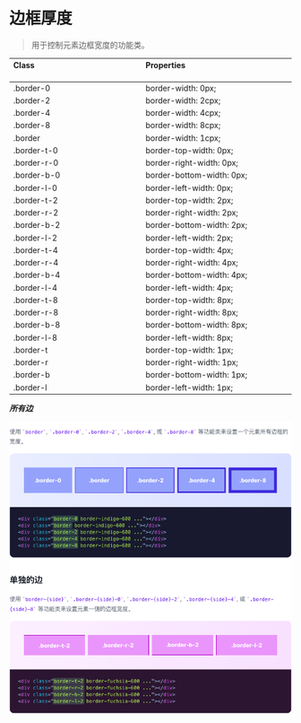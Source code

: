 # 边框厚度

> 用于控制元素边框宽度的功能类。

| Class<img width=200/> | Properties<img width=200/> |
| :------ | :------ |
| .border-0 | border-width: 0px; |
| .border-2 | border-width: 2cpx; |
| .border-4 | border-width: 4cpx; |
| .border-8 | border-width: 8cpx; |
| .border | border-width: 1cpx; |
| .border-t-0 | border-top-width: 0px; |
| .border-r-0 | border-right-width: 0px; |
| .border-b-0 | border-bottom-width: 0px; |
| .border-l-0 | border-left-width: 0px; |
| .border-t-2 | border-top-width: 2px; |
| .border-r-2 | border-right-width: 2px; |
| .border-b-2 | border-bottom-width: 2px; |
| .border-l-2 | border-left-width: 2px; |
| .border-t-4 | border-top-width: 4px; |
| .border-r-4 | border-right-width: 4px; |
| .border-b-4 | border-bottom-width: 4px; |
| .border-l-4 | border-left-width: 4px; |
| .border-t-8 | border-top-width: 8px; |
| .border-r-8 | border-right-width: 8px; |
| .border-b-8 | border-bottom-width: 8px; |
| .border-l-8 | border-left-width: 8px; |
| .border-t | border-top-width: 1px; |
| .border-r | border-right-width: 1px; |
| .border-b | border-bottom-width: 1px; |
| .border-l | border-left-width: 1px; |

***所有边***

<img src="../css/assets/7551617345370_.pic_hd.jpg">
